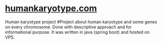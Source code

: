 # <a target="_blank" href="https://humankaryotype.com">humankaryotype.com</a>
Human karyotype project
#Project about human karyotype and some genes on every chromosome. Done with descriptive approach and for informational purpose. It was written in java (spring boot) and hosted on VPS.
